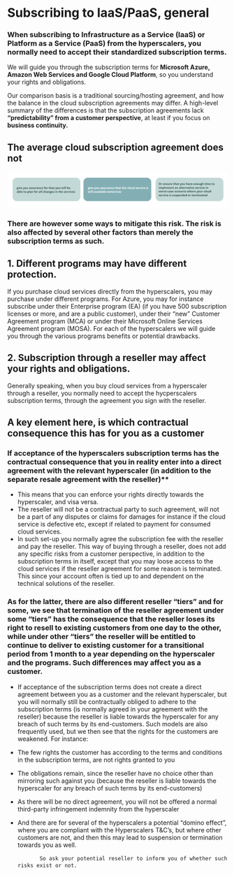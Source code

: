 # Subscribing to IaaS/PaaS, general 

### When subscribing to Infrastructure as a Service (IaaS) or Platform as a Service (PaaS) from the hyperscalers, you normally need to accept their standardized subscription terms. 

We will guide you through the subscription terms for **Microsoft Azure, Amazon Web Services and Google Cloud Platform**, so you understand your rights and obligations.

Our comparison basis is a traditional sourcing/hosting agreement, and how the balance in the cloud subscription agreements may differ. A high-level summary of the differences is that the subscription agreements lack **“predictability” from a customer perspective**, at least if you focus on **business continuity.** 

## The average cloud subscription agreement does not
<img src="media/Iaas.png" width="1040"/>

### There are however some ways to mitigate this risk. The risk is also affected by several other factors than merely the subscription terms as such. 

## 1. Different programs may have different protection. 

   If you purchase cloud services directly from the hyperscalers, you may purchase under different programs. For Azure, you may for instance subscribe under their Enterprise program (EA) (if you have 500 subscription licenses or more, and are a public customer), under their “new” Customer Agreement program (MCA) or under their Microsoft Online Services Agreement program (MOSA). For each of the hyperscalers we will guide you through the various programs benefits or potential drawbacks.

## 2. Subscription through a reseller may affect your rights and obligations.

   Generally speaking, when you buy cloud services from a hyperscaler through a reseller, you normally need to accept the hycperscalers subscription terms, through the agreement you sign with the reseller. 

## A key element here, is which contractual consequence this has for you as a customer

### **If acceptance of the hyperscalers subscription terms has the contractual consequence that you in reality enter into a direct agreement** with the relevant hyperscaler (in addition to the separate resale agreement with the reseller)**

- This means that you can enforce your rights directly towards the hyperscaler, and visa versa. 
- The reseller will not be a contractual party to such agreement, will not be a part of any disputes or claims for damages for instance if the cloud service is defective etc, except if related to payment for consumed cloud services.
- In such set-up you normally agree the subscription fee with the reseller and pay the reseller. This way of buying through a reseller, does not add any specific risks from a customer perspective, in addition to the subscription terms in itself, except that you may loose access to the cloud services if the reseller agreement for some reason is terminated. This since your account often is tied up to and dependent on the technical solutions of the reseller. 

### **As for the latter, there are also different reseller “tiers” and for some, we see that termination of the reseller agreement under some “tiers” has the consequence that the reseller loses its right to resell to existing customers from one day to the other, while under other “tiers” the reseller will be entitled to continue to deliver to existing customer for a transitional period from 1 month to a year depending on the hyperscaler and the programs. Such differences may affect you as a customer.** 

- If acceptance of the subscription terms does not create a direct agreement between you as a customer and the relevant hyperscaler, but you will normally still be contractually obliged to adhere to the subscription terms (is normally agreed in your agreement with the reseller) because the reseller is liable towards the hyperscaler for any breach of such terms by its end-customers. Such models are also frequently used, but we then see that the rights for the customers are weakened. For instance:
- The few rights the customer has according to the terms and conditions in the subscription terms, are not rights granted to you
- The obligations remain, since the reseller have no choice other than mirroring such against you (because the reseller is liable towards the hyperscaler for any breach of such terms by its end-customers)
- As there will be no direct agreement, you will not be offered a normal third-party infringement indemnity from the hyperscaler
- And there are for several of the hyperscalers a potential “domino effect”, where you are compliant with the Hyperscalers T&C’s, but where other customers are not, and then this may lead to suspension or termination towards you as well. 

             So ask your potential reseller to inform you of whether such risks exist or not.
